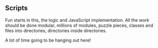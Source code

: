Scripts
-------

Fun starts in this, the logic and JavaScript implementation.
All the work should be done modular, millions of modules, puzzle pieces, classes and files into directories, directories inside directories.

A lot of time going to be hanging out here!
